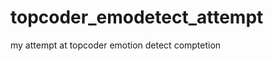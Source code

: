 topcoder_emodetect_attempt
==========================

my attempt at topcoder emotion detect comptetion
